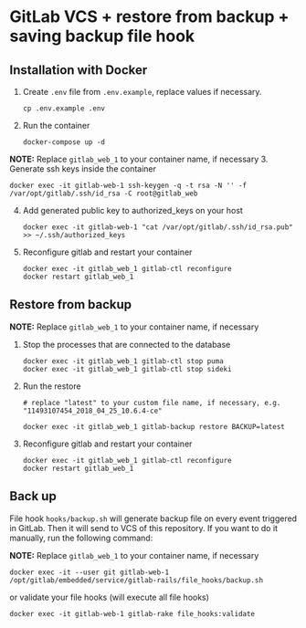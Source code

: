 # GitLab VCS + restore from backup + saving backup file hook

## Installation with Docker

1. Create `.env` file from `.env.example`, replace values if necessary.
   ```shell
   cp .env.example .env
   ```
2. Run the container
   ```shell
   docker-compose up -d
   ```
**NOTE:**
Replace `gitlab_web_1` to your container name, if necessary
3. Generate ssh keys inside the container
   ```shell
   docker exec -it gitlab-web-1 ssh-keygen -q -t rsa -N '' -f /var/opt/gitlab/.ssh/id_rsa -C root@gitlab_web
   ```
4. Add generated public key to authorized_keys on your host
   ```shell
   docker exec -it gitlab-web-1 "cat /var/opt/gitlab/.ssh/id_rsa.pub" >> ~/.ssh/authorized_keys
   ```
   
5. Reconfigure gitlab and restart your container

   ```shell
   docker exec -it gitlab_web_1 gitlab-ctl reconfigure
   docker restart gitlab_web_1
   ```

## Restore from backup

**NOTE:**
Replace `gitlab_web_1` to your container name, if necessary

1. Stop the processes that are connected to the database 
   ```shell
   docker exec -it gitlab_web_1 gitlab-ctl stop puma
   docker exec -it gitlab_web_1 gitlab-ctl stop sideki
   ```
2. Run the restore
   ```shell
   # replace "latest" to your custom file name, if necessary, e.g. "11493107454_2018_04_25_10.6.4-ce"
   
   docker exec -it gitlab_web_1 gitlab-backup restore BACKUP=latest
   ```
3. Reconfigure gitlab and restart your container

   ```shell
   docker exec -it gitlab_web_1 gitlab-ctl reconfigure
   docker restart gitlab_web_1
   ```

## Back up

File hook `hooks/backup.sh` will generate backup file on every event triggered in GitLab. Then it will send to VCS of this repository. If you want to do it manually, run the following command:

**NOTE:**
Replace `gitlab_web_1` to your container name, if necessary
```shell
docker exec -it --user git gitlab-web-1 /opt/gitlab/embedded/service/gitlab-rails/file_hooks/backup.sh
```
or validate your file hooks (will execute all file hooks)

```shell
docker exec -it gitlab-web-1 gitlab-rake file_hooks:validate
```
